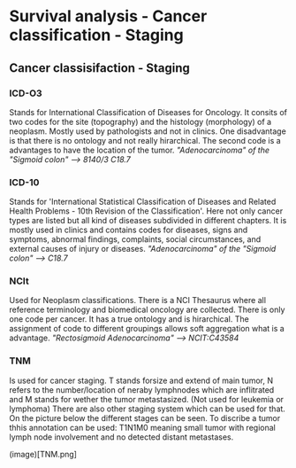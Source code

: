 # Survival analysis - Cancer classification - Staging

## Cancer classisifaction - Staging
### ICD-O3
Stands for International Classification of Diseases for Oncology. It consits of two codes for the site (topography) and the
histology (morphology) of a neoplasm. Mostly used by pathologists and not in clinics. One disadvantage is that there is no ontology and not really hirarchical. The second code is a advantages to have the location of the tumor. 
*"Adenocarcinoma" of the "Sigmoid colon" --> 8140/3 C18.7*

### ICD-10 
Stands for 'International Statistical Classification of Diseases and Related Health Problems - 10th Revision of the Classification'. Here not only cancer types are listed but all kind of diseases subdivided in different chapters. It is mostly used in clinics and contains codes for diseases, signs and symptoms, abnormal findings, complaints, social circumstances, and external causes of injury or diseases.
*"Adenocarcinoma" of the "Sigmoid colon" --> C18.7*

### NCIt
Used for Neoplasm classifications. There is a NCI Thesaurus where all reference terminology and biomedical oncology are collected. There is only one code per cancer. It has a true ontology and is hirarchical. The assignment of code to different groupings allows soft aggregation what is a advantage.
*"Rectosigmoid Adenocarcinoma" --> NCIT:C43584*

### TNM
Is used for cancer staging. T stands forsize and extend of main tumor, N refers to the number/location of neraby lymphnodes which are inflitrated and M stands for wether the tumor metastasized. (Not used for leukemia or lymphoma) There are also other staging system which can be used for that. On the picture below the different stages can be seen. To discribe a tumor thhis annotation can be used: T1N1M0 meaning small tumor with regional lymph node involvement and no detected distant metastases.

(image)[TNM.png]
